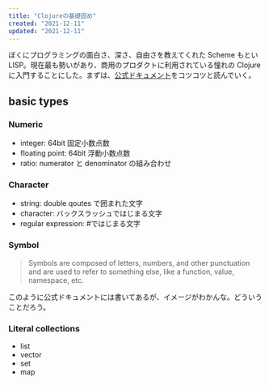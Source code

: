 ```yaml
---
title: "Clojureの基礎固め"
created: "2021-12-11"
updated: "2021-12-11"
---
```


ぼくにプログラミングの面白さ、深さ、自由さを教えてくれた Scheme もとい LISP。現在最も勢いがあり、商用のプロダクトに利用されている憧れの Clojure に入門することにした。まずは、[公式ドキュメント](https://clojure.org/guides/learn/syntax)をコツコツと読んでいく。

## basic types

### Numeric

- integer: 64bit 固定小数点数
- floating point: 64bit 浮動小数点数
- ratio: numerator と denominator の組み合わせ

### Character

- string: double qoutes で囲まれた文字
- character: バックスラッシュではじまる文字
- regular expression: #ではじまる文字

### Symbol

> Symbols are composed of letters, numbers, and other punctuation and are used to refer to something else, like a function, value, namespace, etc.

このように公式ドキュメントには書いてあるが、イメージがわかんな。どういうことだろう。

### Literal collections

- list
- vector
- set
- map
